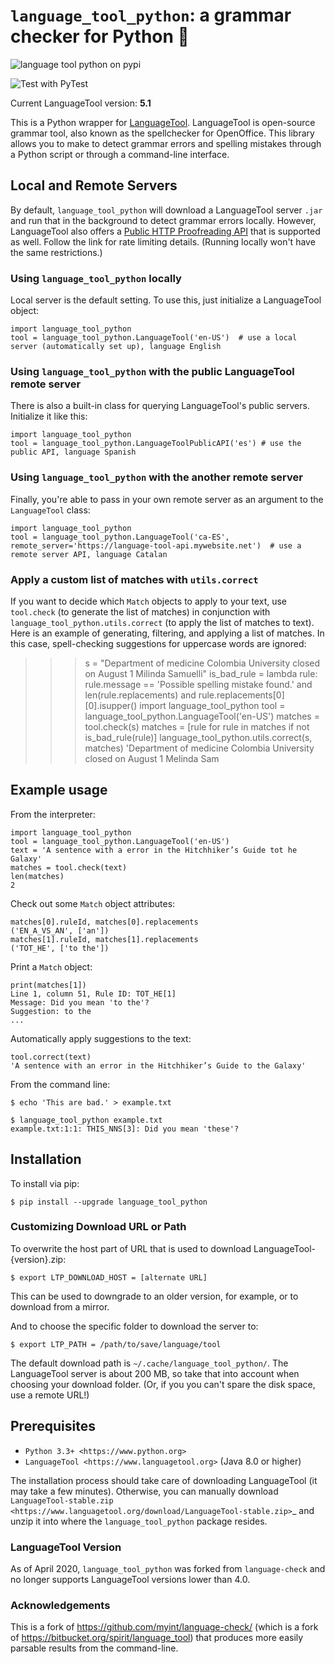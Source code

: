 # `language_tool_python`: a grammar checker for Python 📝

![language tool python on pypi](https://badge.fury.io/py/language-tool-python.svg)

![Test with PyTest](https://github.com/jxmorris12/language_tool_python/workflows/Test%20with%20PyTest/badge.svg)

Current LanguageTool version: **5.1**

This is a Python wrapper for [LanguageTool](https://languagetool.org). LanguageTool is open-source grammar tool, also known as the spellchecker for OpenOffice. This library allows you to make to detect grammar errors and spelling mistakes through a Python script or through a command-line interface.

## Local and Remote Servers

By default, `language_tool_python` will download a LanguageTool server `.jar` and run that in the background to detect grammar errors locally. However, LanguageTool also offers a [Public HTTP Proofreading API](http://wiki.languagetool.org/public-http-api) that is supported as well. Follow the link for rate limiting details. (Running locally won't have the same restrictions.)

### Using `language_tool_python` locally

Local server is the default setting. To use this, just initialize a LanguageTool object:

    import language_tool_python
    tool = language_tool_python.LanguageTool('en-US')  # use a local server (automatically set up), language English

### Using `language_tool_python` with the public LanguageTool remote server

There is also a built-in class for querying LanguageTool's public servers. Initialize it like this:

    import language_tool_python
    tool = language_tool_python.LanguageToolPublicAPI('es') # use the public API, language Spanish

### Using `language_tool_python` with the another remote server

Finally, you're able to pass in your own remote server as an argument to the `LanguageTool` class:

    import language_tool_python
    tool = language_tool_python.LanguageTool('ca-ES', remote_server='https://language-tool-api.mywebsite.net')  # use a remote server API, language Catalan

### Apply a custom list of matches with `utils.correct`

If you want to decide which `Match` objects to apply to your text, use `tool.check` (to generate the list of matches) in conjunction with `language_tool_python.utils.correct` (to apply the list of matches to text). Here is an example of generating, filtering, and applying a list of matches. In this case, spell-checking suggestions for uppercase words are ignored:

>>> s = "Department of medicine Colombia University closed on August 1 Milinda Samuelli"
>>> is_bad_rule = lambda rule: rule.message == 'Possible spelling mistake found.' and len(rule.replacements) and rule.replacements[0][0].isupper()
>>> import language_tool_python
>>> tool = language_tool_python.LanguageTool('en-US')
>>> matches = tool.check(s)
>>> matches = [rule for rule in matches if not is_bad_rule(rule)]
>>> language_tool_python.utils.correct(s, matches)
'Department of medicine Colombia University closed on August 1 Melinda Sam


## Example usage

From the interpreter:

    import language_tool_python
    tool = language_tool_python.LanguageTool('en-US')
    text = 'A sentence with a error in the Hitchhiker’s Guide tot he Galaxy'
    matches = tool.check(text)
    len(matches)
    2

Check out some ``Match`` object attributes:

    matches[0].ruleId, matches[0].replacements
    ('EN_A_VS_AN', ['an'])
    matches[1].ruleId, matches[1].replacements
    ('TOT_HE', ['to the'])

Print a ``Match`` object:

    print(matches[1])
    Line 1, column 51, Rule ID: TOT_HE[1]
    Message: Did you mean 'to the'?
    Suggestion: to the
    ...

Automatically apply suggestions to the text:

    tool.correct(text)
    'A sentence with an error in the Hitchhiker’s Guide to the Galaxy'

From the command line:

    $ echo 'This are bad.' > example.txt

    $ language_tool_python example.txt
    example.txt:1:1: THIS_NNS[3]: Did you mean 'these'?


## Installation

To install via pip:

    $ pip install --upgrade language_tool_python

### Customizing Download URL or Path

To overwrite the host part of URL that is used to download LanguageTool-{version}.zip:

    $ export LTP_DOWNLOAD_HOST = [alternate URL]

This can be used to downgrade to an older version, for example, or to download from a mirror. 

And to choose the specific folder to download the server to:

    $ export LTP_PATH = /path/to/save/language/tool

The default download path is `~/.cache/language_tool_python/`. The LanguageTool server is about 200 MB, so take that into account when choosing your download folder. (Or, if you you can't spare the disk space, use a remote URL!)

## Prerequisites

- `Python 3.3+ <https://www.python.org>`
- `LanguageTool <https://www.languagetool.org>` (Java 8.0 or higher)


The installation process should take care of downloading LanguageTool (it may
take a few minutes). Otherwise, you can manually download
`LanguageTool-stable.zip
<https://www.languagetool.org/download/LanguageTool-stable.zip>`_ and unzip it
into where the ``language_tool_python`` package resides.

### LanguageTool Version

As of April 2020, `language_tool_python` was forked from `language-check` and no longer supports LanguageTool versions lower than 4.0.

### Acknowledgements 
This is a fork of https://github.com/myint/language-check/ (which is a fork of
https://bitbucket.org/spirit/language_tool) that produces more easily parsable
results from the command-line.
